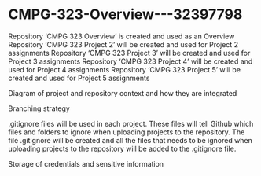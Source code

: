 # CMPG-323-Overview---32397798

Repository ‘CMPG 323 Overview’ is created and used as an Overview
Repository ‘CMPG 323 Project 2’ will be created and used for Project 2 assignments
Repository ‘CMPG 323 Project 3’ will be created and used for Project 3 assignments
Repository ‘CMPG 323 Project 4’ will be created and used for Project 4 assignments
Repository ‘CMPG 323 Project 5’ will be created and used for Project 5 assignments

Diagram of project and repository context and how they are integrated

Branching strategy

.gitignore files will be used in each project.
These files will tell Github which files and folders to ignore when uploading projects to the repository.
The file .gitignore will be created and all the files that needs to be ignored when uploading projects to the repository will be added to the .gitignore file.

Storage of credentials and sensitive information
